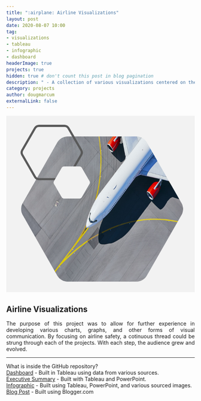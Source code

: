 ```yaml
---
title: ":airplane: Airline Visualizations"
layout: post
date: 2020-08-07 10:00
tag: 
- visualizations
- tableau
- infographic
- dashboard
headerImage: true
projects: true
hidden: true # don't count this post in blog pagination
description: " - A collection of various visualizations centered on the topic of Airline Safety."
category: projects
author: dougmarcum
externalLink: false
---
```


![Screenshot](/assets/images/airplane.png)

## Airline Visualizations    

<p align="justify">The purpose of this project was to allow for further experience in developing various charts, graphs, and other forms of visual communication. By focusing on airline safety, a cotinuous thread could be strung through each of the projects. With each step, the audience grew and evolved.</p>  

---

What is inside the GitHub repository?  
[Dashboard](https://github.com/MarcumDoug/Airline_Safety_Visuals_and_Charting/blob/main/Dashboard/Report%20and%20Dashboard/Marcum_Doug_Dashboard_Project.pdf) - Built in Tableau using data from various sources.  
[Executive Summary](https://github.com/MarcumDoug/Airline_Safety_Visuals_and_Charting/blob/main/Executive%20Summary/Report%20and%20PowerPoint/Marcum_Doug_DSC640_Executive_Summary.pdf) - Built with Tableau and PowerPoint.  
[Infographic](https://github.com/MarcumDoug/Airline_Safety_Visuals_and_Charting/tree/main/Infographic/Infographic%20and%20Report) - Built using Tableau, PowerPoint, and various sourced images.  
[Blog Post](https://dsc640-doug-marcum.blogspot.com/) - Built using Blogger.com
